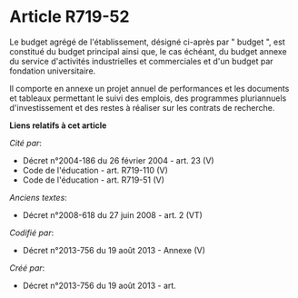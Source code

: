# Article R719-52

Le budget agrégé de l'établissement, désigné ci-après par " budget ", est constitué du budget principal ainsi que, le cas
échéant, du budget annexe du service d'activités industrielles et commerciales et d'un budget par fondation universitaire. 

Il comporte en annexe un projet annuel de performances et les documents et tableaux permettant le suivi des emplois, des
programmes pluriannuels d'investissement et des restes à réaliser sur les contrats de recherche.

**Liens relatifs à cet article**

_Cité par_:

  - Décret n°2004-186 du 26 février 2004 - art. 23 (V)
  - Code de l'éducation - art. R719-110 (V)
  - Code de l'éducation - art. R719-51 (V)

_Anciens textes_:

  - Décret n°2008-618 du 27 juin 2008 - art. 2 (VT)

_Codifié par_:

  - Décret n°2013-756 du 19 août 2013 -  Annexe (V)

_Créé par_:

  - Décret n°2013-756 du 19 août 2013 - art.
